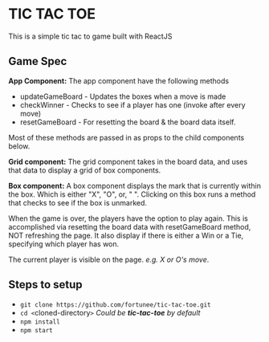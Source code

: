 # TIC TAC TOE

This is a simple tic tac to game built with ReactJS

## Game Spec
**App Component:** The app component have the following methods 
- updateGameBoard - Updates the boxes when a move is made
- checkWinner - Checks to see if a player has one (invoke after every move)
- resetGameBoard - For resetting the board & the board data itself.

Most of these methods are passed in as props to the child components below.

**Grid component:** The grid component takes in the board data, and uses that data to display a grid of box components.

**Box component:** A box component displays the mark that is currently within the box. Which is either "X", "O", or, " ". Clicking on this box runs a method that checks to see if the box is unmarked. 

When the game is over, the players have the option to play again. This is accomplished via resetting the board data with resetGameBoard method, NOT refreshing the page.
It also display if there is either a Win or a Tie, specifying which player has won.

The current player is visible on the page. _e.g. X or O's move_.

## Steps to setup
- `git clone https://github.com/fortunee/tic-tac-toe.git`
- `cd <`cloned-directory`>` _Could be **tic-tac-toe** by default_
- `npm install`
- `npm start`


